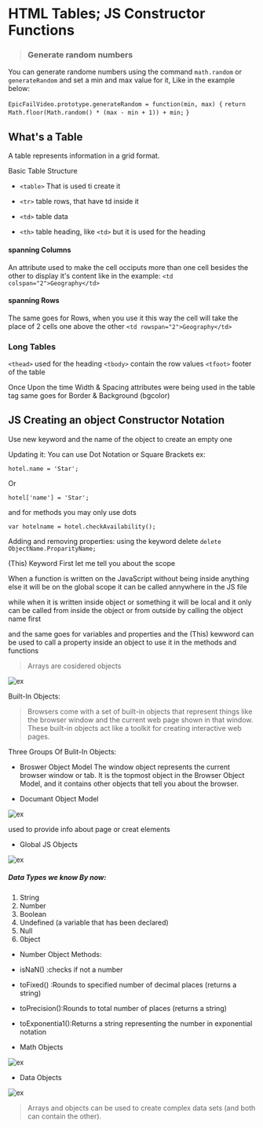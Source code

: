 # HTML Tables; JS Constructor Functions

> ### Generate random numbers
You can generate randome numbers using the command `math.random` or `generateRandom` and set a min and max value for it, 
Like in the example below:

`EpicFailVideo.prototype.generateRandom = function(min, max) {`
  `return Math.floor(Math.random() * (max - min + 1)) + min;`
`}`

## What's a Table

A table represents information in a grid format.

Basic Table Structure

- `<table>` That is used ti create it
- `<tr>` table rows, that have td inside it
- `<td>` table data

- `<th>` table heading, like `<td>` but it is used for the heading

#### spanning Columns
An attribute used to make the cell occiputs more than one cell besides the other to display it's content like in the example:
`<td colspan="2">Geography</td>`

#### spanning Rows

The same goes for Rows, when you use it this way the cell will take the place of 2 cells one above the other
`<td rowspan="2">Geography</td>`

### Long Tables

`<thead>` used for the heading
`<tbody>` contain the row values
`<tfoot>` footer of the table 

Once Upon the time Width & Spacing attributes were being used in the table tag
same goes for Border & Background (bgcolor)

## JS Creating an object Constructor Notation

Use new keyword and the name of the object to create an empty one

Updating it:
You can use Dot Notation or Square Brackets ex:

`hotel.name = 'Star';`

Or 

`hotel['name'] = 'Star';`

and for methods you may only use dots

`var hotelname = hotel.checkAvailability();`


Adding and removing properties: using the keyword delete
`delete ObjectName.ProparityName;`

(This) Keyword
First let me tell you about the scope

When a function is written on the JavaScript without being inside anything else it will be on the global scope
it can be called annywhere in the JS file

while when it is written inside object or something it will be local and it only can be called from inside the object or from outside by calling the object name first

and the same goes for variables and properties
and the (This) kewword can be used to call a property inside an object to use it in the methods and functions

> Arrays are cosidered objects

![ex](Read07-1.png)

Built-In Objects:
> Browsers come with a set of built-in objects that represent
> things like the browser window and the current web page shown in that window.
> These built-in objects act like a toolkit for creating interactive web pages.

Three Groups Of Bulit-In Objects:

- Broswer Object Model The window object represents the current
browser window or tab. It is the topmost object
in the Browser Object Model, and it contains
other objects that tell you about the browser. 

- Documant Object Model

![ex](Read07-2.png)

used to provide info about page or creat elements
- Global JS Objects

![ex](Read07-3.png)

##### Data Types we know By now:

1. String
2. Number
3. Boolean
4. Undefined (a variable that has been declared)
5. Null
6. 0bject 

- Number Object Methods:

- isNaN() :checks if not a number
- toFixed() :Rounds to specified number of decimal places (returns a string)
- toPrecision():Rounds to total number of places (returns a string)
- toExponentia1():Returns a string representing the number in exponential notation

- Math Objects

![ex](Read07-4.png)

- Data Objects

![ex](Read07-5.png)

> Arrays and objects can be used to create complex data sets (and both can contain the other). 

